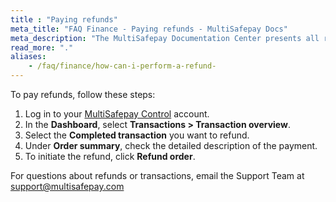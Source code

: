 ```yaml
---
title : "Paying refunds"
meta_title: "FAQ Finance - Paying refunds - MultiSafepay Docs"
meta_description: "The MultiSafepay Documentation Center presents all relevant information about our Plugins and API. You can also find support pages for payment methods, tools and general questions as well as the contact details of our Support and Integration Teams."
read_more: "."
aliases:
    - /faq/finance/how-can-i-perform-a-refund-
---
```

To pay refunds, follow these steps:

1. Log in to your [MultiSafepay Control](https://merchant.multisafepay.com) account.
2. In the **Dashboard**, select **Transactions > Transaction overview**.
3. Select the **Completed transaction** you want to refund.
4. Under **Order summary**, check the detailed description of the payment.
5. To initiate the refund, click **Refund order**. 

For questions about refunds or transactions, email the Support Team at <support@multisafepay.com>
